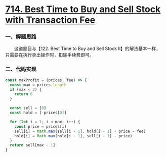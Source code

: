 # [714. Best Time to Buy and Sell Stock with Transaction Fee](https://leetcode.com/problems/best-time-to-buy-and-sell-stock-with-transaction-fee/)

### 一、解题思路

  &emsp;&emsp;这道题目与【122. Best Time to Buy and Sell Stock II】的解法基本一样，只需要在执行卖出操作时，扣除手续费即可。

### 二、代码实现

```JavaScript
const maxProfit = (prices, fee) => {
  const max = prices.length
  if (max < 2) {
    return 0
  }

  const sell = [0]
  const hold = [-prices[0]]

  for (let i = 1; i < max; i++) {
    const price = prices[i]
    sell[i] = Math.max(sell[i - 1], hold[i - 1] + price - fee)
    hold[i] = Math.max(hold[i - 1], sell[i - 1] - price)
  }
  return sell[max - 1]
}
```